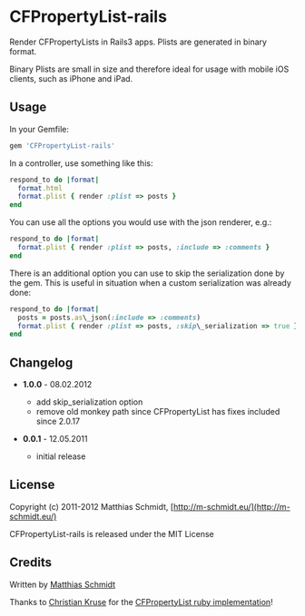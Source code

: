 CFPropertyList-rails
====================

Render CFPropertyLists in Rails3 apps. Plists are generated in binary format.

Binary Plists are small in size and therefore ideal for usage with mobile iOS clients, such as iPhone and iPad.


Usage
-----

In your Gemfile:

``` ruby
gem 'CFPropertyList-rails'
```

In a controller, use something like this:

``` ruby
respond_to do |format|
  format.html
  format.plist { render :plist => posts }
end
```

You can use all the options you would use with the json renderer, e.g.:

``` ruby
respond_to do |format|
  format.plist { render :plist => posts, :include => :comments }
end
```

There is an additional option you can use to skip the serialization done by the gem.
This is useful in situation when a custom serialization was already done:

``` ruby
respond_to do |format|
  posts = posts.as\_json(:include => :comments)
  format.plist { render :plist => posts, :skip\_serialization => true }
end
```


Changelog
---------

* **1.0.0** - 08.02.2012
  * add skip\_serialization option
  * remove old monkey path since CFPropertyList has fixes included since 2.0.17

* **0.0.1** - 12.05.2011
  * initial release


License
-------

Copyright (c) 2011-2012 Matthias Schmidt, [http://m-schmidt.eu/](http://m-schmidt.eu/)

CFPropertyList-rails is released under the MIT License


Credits
-------

Written by [Matthias Schmidt](http://www.m-schmidt.eu/)

Thanks to [Christian Kruse](https://github.com/ckruse) for
the [CFPropertyList ruby implementation](https://github.com/ckruse/CFPropertyList)!
